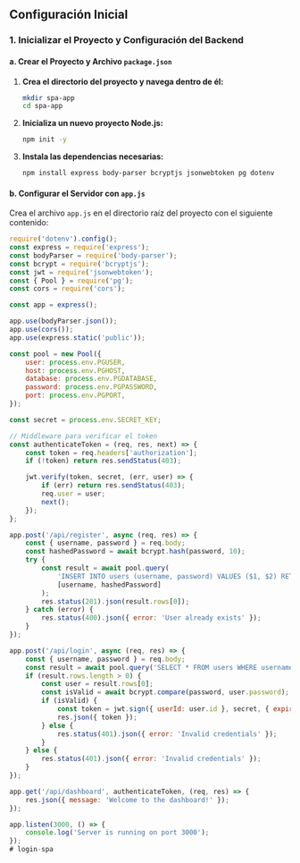 
## Configuración Inicial

### 1. Inicializar el Proyecto y Configuración del Backend

#### a. Crear el Proyecto y Archivo `package.json`

1. **Crea el directorio del proyecto y navega dentro de él:**
    ```sh
    mkdir spa-app
    cd spa-app
    ```

2. **Inicializa un nuevo proyecto Node.js:**
    ```sh
    npm init -y
    ```

3. **Instala las dependencias necesarias:**
    ```sh
    npm install express body-parser bcryptjs jsonwebtoken pg dotenv
    ```

#### b. Configurar el Servidor con `app.js`

Crea el archivo `app.js` en el directorio raíz del proyecto con el siguiente contenido:

```js
require('dotenv').config();
const express = require('express');
const bodyParser = require('body-parser');
const bcrypt = require('bcryptjs');
const jwt = require('jsonwebtoken');
const { Pool } = require('pg');
const cors = require('cors');

const app = express();

app.use(bodyParser.json());
app.use(cors());
app.use(express.static('public'));

const pool = new Pool({
    user: process.env.PGUSER,
    host: process.env.PGHOST,
    database: process.env.PGDATABASE,
    password: process.env.PGPASSWORD,
    port: process.env.PGPORT,
});

const secret = process.env.SECRET_KEY;

// Middleware para verificar el token
const authenticateToken = (req, res, next) => {
    const token = req.headers['authorization'];
    if (!token) return res.sendStatus(403);

    jwt.verify(token, secret, (err, user) => {
        if (err) return res.sendStatus(403);
        req.user = user;
        next();
    });
};

app.post('/api/register', async (req, res) => {
    const { username, password } = req.body;
    const hashedPassword = await bcrypt.hash(password, 10);
    try {
        const result = await pool.query(
            'INSERT INTO users (username, password) VALUES ($1, $2) RETURNING *',
            [username, hashedPassword]
        );
        res.status(201).json(result.rows[0]);
    } catch (error) {
        res.status(400).json({ error: 'User already exists' });
    }
});

app.post('/api/login', async (req, res) => {
    const { username, password } = req.body;
    const result = await pool.query('SELECT * FROM users WHERE username = $1', [username]);
    if (result.rows.length > 0) {
        const user = result.rows[0];
        const isValid = await bcrypt.compare(password, user.password);
        if (isValid) {
            const token = jwt.sign({ userId: user.id }, secret, { expiresIn: '1h' });
            res.json({ token });
        } else {
            res.status(401).json({ error: 'Invalid credentials' });
        }
    } else {
        res.status(401).json({ error: 'Invalid credentials' });
    }
});

app.get('/api/dashboard', authenticateToken, (req, res) => {
    res.json({ message: 'Welcome to the dashboard!' });
});

app.listen(3000, () => {
    console.log('Server is running on port 3000');
});
#   l o g i n - s p a  
 